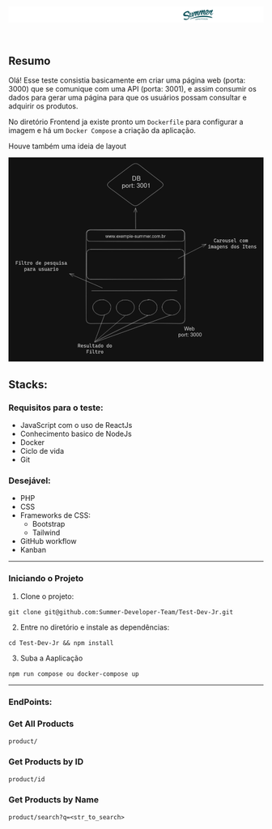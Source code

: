 ![banner](.imgs/banner.png)

<br />

## Resumo

Olá! Esse teste consistia basicamente em criar uma página web (porta: 3000) que se comunique com uma API (porta: 3001), e assim consumir os dados para gerar uma página para que os usuários possam consultar e adquirir os produtos.


No diretório Frontend ja existe pronto um `Dockerfile` para configurar a imagem e há um `Docker Compose` a criação da aplicação.

Houve também uma ideia de layout

![exemple](.imgs/exemple.png)

## Stacks:

### Requisitos para o teste:

- JavaScript com o uso de ReactJs
- Conhecimento basico de NodeJs
- Docker
- Ciclo de vida
- Git

### Desejável:

- PHP
- CSS
- Frameworks de CSS:
  - Bootstrap
  - Tailwind
- GitHub workflow
- Kanban

<hr />

### Iniciando o Projeto

1. Clone o projeto:

```
git clone git@github.com:Summer-Developer-Team/Test-Dev-Jr.git
```

2. Entre no diretório e instale as dependências:

```
cd Test-Dev-Jr && npm install
```

3. Suba a Aaplicação

```
npm run compose ou docker-compose up
```

<hr />

### EndPoints:

### Get All Products

```
product/
```

### Get Products by ID

```
product/id
```

### Get Products by Name

```
product/search?q=<str_to_search>
```
